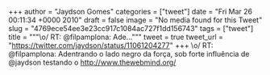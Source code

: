 
+++
author = "Jaydson Gomes"
categories = ["tweet"]
date = "Fri Mar 26 00:11:34 +0000 2010"
draft = false
image = "No media found for this Tweet"
slug = "4769ece54ee3e23cc917c1084ac727f1dd156743"
tags = ["tweet"]
title = """&#92;o/ RT: @filpamplona: Ade..."""
tweet = true
tweet_url = "https://twitter.com/jaydson/status/11061204277"
+++
\o/ RT: @filpamplona: Adentrando o lado negro da força, sob forte influência de @jaydson testando o http://www.thewebmind.org/
